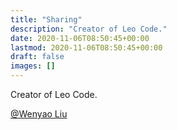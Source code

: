```yaml
---
title: "Sharing"
description: "Creator of Leo Code."
date: 2020-11-06T08:50:45+00:00
lastmod: 2020-11-06T08:50:45+00:00
draft: false
images: []
---
```


Creator of Leo Code.

[@Wenyao Liu](https://twitter.com/wenyaoLiu)
